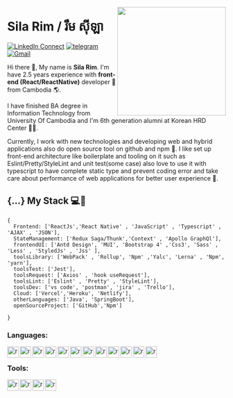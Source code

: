 <!--
### Hi there 👋

**rimsila/README.md** is a ✨ _special_ ✨ repository because its `README.md` (this file) appears on your GitHub profile.

Here are some ideas to get you started:

- 🔭 I’m currently working on ...
- 🌱 I’m currently learning ...
- 👯 I’m looking to collaborate on ...
- 🤔 I’m looking for help with ...
- 💬 Ask me about ...
- 📫 How to reach me: ...
- 😄 Pronouns: ...
- ⚡ Fun fact: ...
-->

<a target="_blank" href="https://tiny.cc/rupeshjs"><img width="250" align="right" src="https://user-images.githubusercontent.com/58518192/87162442-bf3e8180-c2e7-11ea-9f2a-53a50306b7ce.gif"></a>

# Sila Rim / ​​រឹម​ ស៊ីឡា

[![LinkedIn Connect](https://img.shields.io/badge/%20-Connect-black?color=14171A&labelColor=212121&logo=linkedin&logoColor=ffcc80)](https://www.linkedin.com/in/sila-rim-a59135166/)
[![telegram](https://img.shields.io/badge/Telegram-Chat-blue)](https://t.me/sila_rim)
[![Gmail](https://img.shields.io/badge/%20-Send%20Mail-black?color=14171A&labelColor=ef5350&logo=gmail&logoColor=ffffff)](mailto:rimsila.itc@gmail.com?subject=From%20GitHub&cc=rimsila.itc@gmail&body=Hi,%20there.%20Found%20you%20from%20GitHub.)

Hi there 👋, My name is <b>Sila Rim</b>. I'm have 2.5 years experience with <b>front-end (React/ReactNative)</b> developer 🚀 from Cambodia 🌎.

   I have finished BA degree in Information Technology from University Of Cambodia and I'm 6th generation alumni at Korean HRD Center 👨‍🎓.

   Currently, I work with new technologies and developing web and hybrid applications also do open source tool on github and npm 🔭. I like set up front-end architecture like boilerplate and tooling on it such as Eslint/Pretty/StyleLint and unit test(some case) also love to use it with typescript to have complete static type and prevent coding error and take care about performance of web applications for better user experience 🌱.

## {...} My Stack 💻🚀

```tsx
{
  Frontend: ['ReactJs','React Native' , 'JavaScript' , 'Typescript' , 'AJAX' , 'JSON'],
  StateManagement: ['Redux Saga/Thunk','Context' , 'Apollo GraphQl'],
  frontendUI: ['Antd Design', 'MUI', 'Bootstrap 4' ,'Css3', 'Sass' , 'Less' , 'StyledJs' , 'Jss' ],
  toolsLibrary: ['WebPack' , 'Rollup', 'Npm' ,'Yalc', 'Lerna' , 'Npm', 'yarn'],
  toolsTest: ['Jest'],
  toolsRequest: ['Axios' , 'hook useRequest'],
  toolsLint: ['Eslint' , 'Pretty' , 'StyleLint'],
  toolsDev: ['vs code', 'postman', 'jira' , 'Trello'],
  Cloud: ['Vercel','Heroku', 'Netlify'],
  otherLanguages: ['Java', 'SpringBoot'],
  openSourceProject: ['GitHub','Npm']

}
```

### Languages:

<p align="left">      

 <a href="#" target="_blank"> <img align="left" title="javascript"
  src="https://raw.githubusercontent.com/rimsila/rimsila/main/assets/javascript.svg" alt="reactnative" width="26px" height="26px"  />
</a>
 <a href="#" target="_blank"> <img align="left" title="react native"
  src="https://raw.githubusercontent.com/rimsila/rimsila/main/assets/react-native.svg" alt="reactnative" width="26px" height="26px"  />
</a>
 <a href="#" target="_blank"> <img align="left" title="react"
  src="https://raw.githubusercontent.com/rimsila/rimsila/main/assets/react.svg" alt="reactnative" width="26px" height="26px"  />
</a>
 <a href="#" target="_blank"> <img align="left"
  src="https://raw.githubusercontent.com/rimsila/rimsila/main/assets/typescript.svg" alt="reactnative" width="26px" height="26px"  />
</a>
 <a href="#" target="_blank"> <img align="left" title="redux"
  src="https://raw.githubusercontent.com/rimsila/rimsila/main/assets/redux.svg" alt="reactnative" width="26px" height="26px"  />
</a>
 <a href="#" target="_blank"> <img align="left" title="graph"
  src="https://raw.githubusercontent.com/rimsila/rimsila/main/assets/graph.svg" alt="reactnative" width="26px" height="26px"  />
</a>
            
 <a href="#" target="_blank"> <img align="left" title="Sass"
  src="https://raw.githubusercontent.com/rimsila/rimsila/main/assets/Sass.svg" alt="reactnative" width="26px" height="26px"  />
</a>
 <a href="#" target="_blank"> <img align="left" title="less"
  src="https://raw.githubusercontent.com/rimsila/rimsila/main/assets/less.svg" alt="reactnative" width="26px" height="26px"  />
</a>
            
 <a href="#" target="_blank"> <img align="left" title="material-ui"
  src="https://raw.githubusercontent.com/rimsila/rimsila/main/assets/material-ui.svg" alt="reactnative" width="26px" height="26px"  />
</a>
 <a href="#" target="_blank"> <img align="left" title="antd"
  src="https://raw.githubusercontent.com/rimsila/rimsila/main/assets/antd.svg" alt="reactnative" width="26px" height="26px"  />
</a>
 <a href="#" target="_blank"> <img align="left" title="next js"
  src="https://raw.githubusercontent.com/rimsila/rimsila/main/assets/cib-next-js.svg" alt="reactnative" width="26px" height="26px"  />
</a>
 <a href="#" target="_blank"> <img align="left" title="Bootstrap"
  src="https://raw.githubusercontent.com/rimsila/rimsila/main/assets/Bootstrap.svg" alt="reactnative" width="26px" height="26px"  />
</a>
       
</p>

<br/>

### Tools:



<p align="left">      

 <a href="#" target="_blank"> <img align="left" title="github"
  src="https://raw.githubusercontent.com/rimsila/rimsila/main/assets/github color.svg" alt="reactnative" width="26px" height="26px"  />
</a>
 <a href="#" target="_blank"> <img align="left" title="gitlab"
  src="https://raw.githubusercontent.com/rimsila/rimsila/main/assets/gitlab.svg" alt="reactnative" width="26px" height="26px"  />
</a>
 <a href="#" target="_blank"> <img align="left" title=" trello"
  src="https://raw.githubusercontent.com/rimsila/rimsila/main/assets/trello.svg" alt="reactnative" width="26px" height="26px"  />
</a>
 <a href="#" target="_blank"> <img align="left" title=" jira"
  src="https://raw.githubusercontent.com/rimsila/rimsila/main/assets/jira.svg" alt="reactnative" width="26px" height="26px"  />
</a>


</p>

